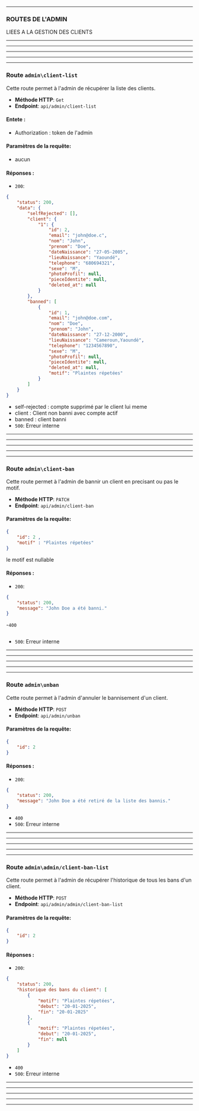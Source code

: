 
---

### ROUTES DE L'ADMIN

LIEES A LA GESTION DES CLIENTS

---
---
---

---
---

### Route `admin\client-list`

Cette route permet à l'admin de récupérer la liste des clients.

- **Méthode HTTP**: `Get`
- **Endpoint**: `api/admin/client-list`

#### Entete :
- Authorization : token de l'admin

#### Paramètres de la requête:
- aucun

#### Réponses :
- `200`:
```json
{
    "status": 200,
    "data": {
        "selfRejected": [],
        "client": {
            "1": {
                "id": 2,
                "email": "john@doe.c",
                "nom": "John",
                "prenom": "Doe",
                "dateNaissance": "27-05-2005",
                "lieuNaissance": "Yaoundé",
                "telephone": "680694321",
                "sexe": "M",
                "photoProfil": null,
                "pieceIdentite": null,
                "deleted_at": null
            }
        },
        "banned": [
            {
                "id": 1,
                "email": "john@doe.com",
                "nom": "Doe",
                "prenom": "John",
                "dateNaissance": "27-12-2000",
                "lieuNaissance": "Cameroun,Yaoundé",
                "telephone": "1234567890",
                "sexe": "M",
                "photoProfil": null,
                "pieceIdentite": null,
                "deleted_at": null,
                "motif": "Plaintes répetées"
            }
        ]
    }
}
```
- self-rejected : compte supprimé par le client lui meme
- client : Client non banni avec compte actif
- banned : client banni
- `500`: Erreur interne

---
---
---

---
---


### Route `admin\client-ban`

Cette route permet à l'admin de bannir un client en precisant ou pas le motif.

- **Méthode HTTP**: `PATCH`
- **Endpoint**: `api/admin/client-ban`

#### Paramètres de la requête:
````json
{
    "id": 2 ,
    "motif" : "Plaintes répetées"  
}
````
le motif est nullable
#### Réponses :
- `200`:
```json
{
    "status": 200,
    "message": "John Doe a été banni."
}
```
-`400`
````json

````
- `500`: Erreur interne

---
---
---

---
---




### Route `admin\unban`

Cette route permet à l'admin d'annuler le bannisement d'un client.

- **Méthode HTTP**: `POST`
- **Endpoint**: `api/admin/unban`

#### Paramètres de la requête:
````json
{
    "id": 2 
}
````

#### Réponses :
- `200`:
```json
{
    "status": 200,
    "message": "John Doe a été retiré de la liste des bannis."
}
```
- `400`
- `500`: Erreur interne

---
---
---

---
---


### Route `admin\admin/client-ban-list`

Cette route permet à l'admin de récupérer l'historique de tous les bans d'un client.

- **Méthode HTTP**: `POST`
- **Endpoint**: `api/admin/admin/client-ban-list`

#### Paramètres de la requête:
````json
{
    "id": 2 
}
````

#### Réponses :
- `200`:
```json
{
    "status": 200,
    "historique des bans du client": [
        {
            "motif": "Plaintes répetées",
            "debut": "20-01-2025",
            "fin": "20-01-2025"
        },
        {
            "motif": "Plaintes répetées",
            "debut": "20-01-2025",
            "fin": null
        }
    ]
}
```
- `400`
- `500`: Erreur interne

---
---
---

---
---

